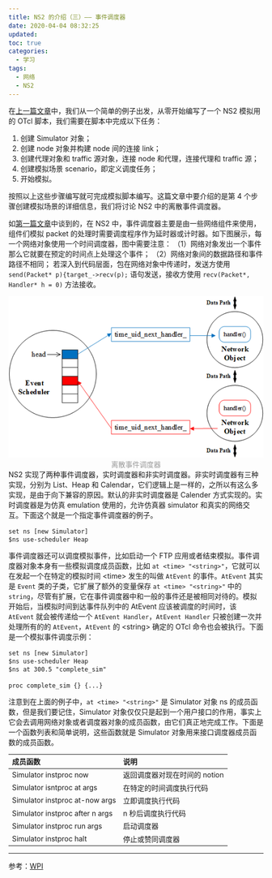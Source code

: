 ```yaml
---
title: NS2 的介绍（三）—— 事件调度器
date: 2020-04-04 08:32:25
updated:
toc: true
categories:
  - 学习
tags:
  - 网络
  - NS2
---
```

在[上一篇文章](/2020/04/ns2-simple-simulation-example)中，我们从一个简单的例子出发，从零开始编写了一个 NS2 模拟用的 OTcl 脚本，我们需要在脚本中完成以下任务：

1. 创建 Simulator 对象；
2. 创建 node 对象并构建 node 间的连接 link；
3. 创建代理对象和 traffic 源对象，连接 node 和代理，连接代理和 traffic 源；
4. 创建模拟场景 scenario，即定义调度任务；
5. 开始模拟。

按照以上这些步骤编写就可完成模拟脚本编写。这篇文章中要介绍的是第 4 个步骤创建模拟场景的详细信息，我们将讨论 NS2 中的离散事件调度器。
<!-- more -->
如[第一篇文章](/2020/04/02/ns2-simulation-overview)中谈到的，在 NS2 中，事件调度器主要是由一些网络组件来使用，组件们模拟 packet 的处理时需要调度程序作为延时器或计时器。如下图展示，每一个网络对象使用一个时间调度器，图中需要注意：
（1）网络对象发出一个事件那么它就要在预定的时间点上处理这个事件；
（2）网络对象间的数据路径和事件路径不相同；
若深入到代码层面，包在网络对象中传递时，发送方使用 `send(Packet* p){target_->recv(p);` 语句发送，接收方使用 `recv(Packet*, Handler* h = 0)` 方法接收。
<div align="center" class="img">
    <img src="/assets/img/2020/discrete_event_scheduler.png" alt="discrete_event_scheduler" width="750">
    <span align="center" style="color:#999">离散事件调度器</span>
</div>
NS2 实现了两种事件调度器，实时调度器和非实时调度器。非实时调度器有三种实现，分别为 List、Heap 和 Calendar，它们逻辑上是一样的，之所以有这么多实现，是由于向下兼容的原因。默认的非实时调度器是 Calender 方式实现的。实时调度器是为仿真 emulation 使用的，允许仿真器 simulator 和真实的网络交互。下面这个就是一个指定事件调度器的例子。

    set ns [new Simulator]
    $ns use-scheduler Heap

事件调度器还可以调度模拟事件，比如启动一个 FTP 应用或者结束模拟。事件调度器对象本身有一些模拟调度成员函数，比如 `at <time> "<string>"`，它就可以在发起一个在特定的模拟时间 <time\> 发生的叫做 `AtEvent` 的事件。`AtEvent` 其实是 `Event` 类的子类，它扩展了额外的变量保存 `at <time> "<string>"` 中的 `string`，尽管有扩展，它在事件调度器中和一般的事件还是被相同对待的。模拟开始后，当模拟时间到达事件队列中的 AtEvent 应该被调度的时间时，该 `AtEvent` 就会被传递给一个 `AtEvent Handler`，`AtEvent Handler` 只被创建一次并处理所有的的 `AtEvent`，`AtEvent` 的 <string\> 确定的 OTcl 命令也会被执行。下面是一个模拟事件调度示例：

    set ns [new Simulator]
    $ns use-scheduler Heap
    $ns at 300.5 "complete_sim"

    proc complete_sim {} {...}

注意到在上面的例子中，`at <time> "<string>"` 是 Simulator 对象 ns 的成员函数，但是我们要记住，Simulator 对象仅仅只是起到一个用户接口的作用，事实上它会去调用网络对象或者调度器对象的成员函数，由它们真正地完成工作。下面是一个函数列表和简单说明，这些函数就是 Simulator 对象用来接口调度器成员函数的成员函数。

| 成员函数 | 说明 |
| :---- | :---- |
| Simulator instproc now | 返回调度器对现在时间的 notion |
| Simulator isntproc at args | 在特定的时间调度执行代码|
| Simulator instproc at-now args | 立即调度执行代码 |
| Simulator instproc after n args | n 秒后调度执行代码 |
| Simulator instproc run args | 启动调度器 |
| Simulator instproc halt | 停止或赞同调度器 |

---
参考：[WPI](http://nile.wpi.edu.cn/NS/)
